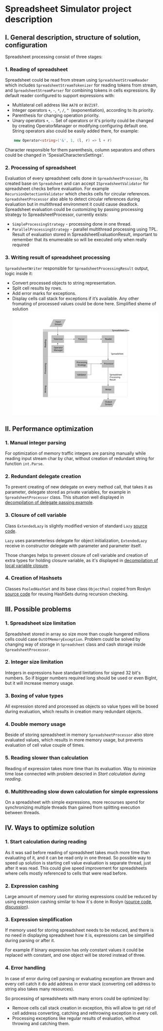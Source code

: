 # Spreadsheet Simulator project description

## I. General description, structure of solution, configuration
Spreadsheet processing consist of three stages:
### 1. Reading of spreadsheet
Spreadsheet could be read from stream using `SpreadsheetStreamReader` which includes `SpreadsheetStreamTokenizer` for reading tokens from stream, and `SpreadsheetStreamParser` for combining tokens in cells expressions.
By default reader configured to support expressions with:
* Multilateral cell address like `AA78` or `BVZ197`.  
* Integer operators `+`, `-`, `*`, `/`, `^ `(exponentiation), according to its priority.
* Parenthesis for changing operation priority.
* Unary operators `+`, `-`.	
Set of operators or it's priority could be changed by creating OperatorManager or modifying configuring default one. String operators also could be easily added there, for example: 
```csharp 
	new Operator<string>('&', 1, (l, r) => l + r) 
```
Character responsible for them parenthesis, column separators and others could be changed in 'SpesialCharactersSettings'. 

### 2. Processing of spreadsheet
Evaluation of every spreadsheet cells done in `SpreadsheetProcessor`, its created base on `Spreadsheet` and can accept `ISpreadsheetValidator` for spreadsheet checks before evaluation. For example `RecursionDetectionValidator` which checks cells for circular references. `SpreadsheetProcessor` also able to detect circular references during evaluation but in multithread environment it could cause deadlock. 
Spreadsheet evaluation could be customizing by passing processing strategy to SpreadsheetProcessor, currently exists:
* `SimpleProcessingStrategy` - processing done in one thread.
* `ParallelProcessingStrategy` - parallel multithread processing using TPL.
Result of evaluation stored in SpreadsheetEvaluationResult, important to remember that its enumerable so will be executed only when really required

### 3. Writing result of spreadsheet processing
`SpreadsheetWriter` responsible for `SpreadsheetProcessingResult` output, logic inside it:
* Convert processed objects to string representation. 
* Split cell results by rows.
* Add error marks for exceptions.
* Display cells call stack for exceptions if it’s available.
Any other fromating of processed values could be done here.
Simplified sheme of solution
![Simple solution shceme](simple_scheme.svg)
 
## II. Performance optimization

### 1. Manual integer parsing
For optimization of memory traffic integers are parsing manually while reading input stream char by char, without creation of redundant string for function `int.Parse`.

### 2. Redundant delegate creation
To prevent creating of new delegate on every method call, that takes it as parameter, delegate stored as private variables, for example in `SpreadsheetProcessor` class. This situation well displayed in  
[decompilation of delegate passing example](http://tryroslyn.azurewebsites.net/#K4Zwlgdg5gBAygTxAFwKYFsDcAoUlaIoYB0AMpAI44AOwARgDZgDGMzDAhiCDAMIzYA3jBGiBY2oxYwAbgHswAExgBZABQBKcaMHYxYgGLAIzADzMAFhwBOAGjpy5DAHwwAZsebIYAXjZXrYgBJEAARMCgwZEwxPX0RGRsYZABGXxgAIgziAHULVGtUNUsbYLCIqI0ceISk5AAmdKzc/MK1DxNkKriRAF9sXqAAA).

### 3. Closure of cell variable
Class `ExtendedLazy` is slightly modified version of standard `Lazy` [source code](https://github.com/dotnet/coreclr/blob/master/src/mscorlib/src/System/Lazy.cs). 

`Lazy` uses parameterless delegate for object initialization, 
`ExtendedLazy` receive in constructor delegate with parameter and parameter itself. 

Those changes helps to prevent closure of cell variable and creation of extra types for holding closure variable, as it's displayed in [decompilation of local variable closure](http://tryroslyn.azurewebsites.net/#K4Zwlgdg5gBAygTxAFwKYFsDcAoADsAIwBswBjGUogQxBBgGEYBvbGN919/YsmANwD2YACYwAsgAoAlDE5sW7RTEjJ+VIjAC8MAIyZZS9nyoAnGKu0RUAdxgAZKgC8EAHgEEAVqlLIAfBOktXzUNAGoYAGYpHEUAX2xYoAAA).

### 4. Creation of Hashsets
Classes `PooledHashSet` and its base class `ObjectPool` copied from Roslyn [source code](http://source.roslyn.codeplex.com/#Microsoft.CodeAnalysis/PooledHashSet.cs) for reusing HashSets during recursion checking.   

 
## III. Possible problems
### 1. Spreadsheet size limitation
Spreadsheet stored in array so size more than couple hungered millions cells could case `OutOfMemoryException`. 
Problem could be solved by changing way of storage in `Spreadsheet` class and cash storage inside `SpreadsheetProcessor`. 

### 2. Integer size limitation
Integers in expressions have standard limitations for signed 32 bit's numbers. 
So if bigger numbers required long should be used or even BigInt, but it will increase memory usage.

### 3. Boxing of value types
All expression stored and processed as objects so value types will be boxed during evaluation, which results in creation many redundant objects.

### 4. Double memory usage
Beside of storing spreadsheet in memory `SpreadsheetProcessor` also store evaluated values, which results in more memory usage, but prevents evaluation of cell value couple of times.

### 5. Reading slower than calculation
Reading of expression takes more time than its evaluation. Way to minimize time lose connected with problem descried in _Start calculation during reading_.

### 6. Multithreading slow down calculation for simple expressions
On a spreadsheet with simple expressions, more recourses spend for synchronizing multiple threads than gained from splitting execution between threads.

 
## IV. Ways to optimize solution

### 1. Start calculation during reading
As it was sad before reading of spreadsheet takes much more time than evaluating of it, and it can be read only in one thread. So possible way to speed up solution is starting cell value evaluation is separate thread, just after it was read.
This could give speed improvement for spreadsheets where cells mostly referenced to cells that were read before.

### 2. Expression cashing
Large amount of memory used for storing expressions could be reduced by using expression cashing similar to how it`s done in Roslyn ([source code](https://github.com/dotnet/roslyn/blob/1c74e1b4698881d87870cf53fef06549ea348763/src/Compilers/CSharp/Portable/Syntax/InternalSyntax/SyntaxNodeCache.cs), [discussion](https://roslyn.codeplex.com/discussions/541953)).

### 3. Expression simplification
If memory used for storing spreadsheet needs to be reduced, and there is no need in displaying spreadsheet how it is, expressions can be simplified during parsing or after it.

For example if binary expression has only constant values it could be replaced with constant, and one object will be stored instead of three.

### 4. Error handling
In case of error during cell parsing or evaluating exception are thrown and every cell catch it do add address in error stack (converting cell address to string also takes many resources). 

So processing of spreadsheets with many errors could be optimized by:
* Remove cells call stack creation in exception, this will allow to get rid of cell address converting, catching and rethrowing exception in every cell.
* Processing exceptions like regular results of evaluation, without throwing and catching them.
